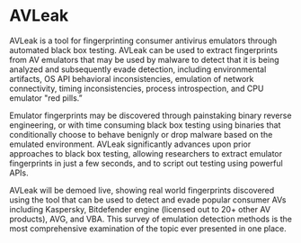 # AVLeak

AVLeak is a tool for fingerprinting consumer antivirus emulators through automated black box testing. AVLeak can be used to extract fingerprints from AV emulators that may be used by malware to detect that it is being analyzed and subsequently evade detection, including environmental artifacts, OS API behavioral inconsistencies, emulation of network connectivity, timing inconsistencies, process introspection, and CPU emulator "red pills.”

Emulator fingerprints may be discovered through painstaking binary reverse engineering, or with time consuming black box testing using binaries that conditionally choose to behave benignly or drop malware based on the emulated environment. AVLeak significantly advances upon prior approaches to black box testing, allowing researchers to extract emulator fingerprints in just a few seconds, and to script out testing using powerful APIs.

AVLeak will be demoed live, showing real world fingerprints discovered using the tool that can be used to detect and evade popular consumer AVs including Kaspersky, Bitdefender engine (licensed out to 20+ other AV products), AVG, and VBA. This survey of emulation detection methods is the most comprehensive examination of the topic ever presented in one place.

[Black Hat 2016 Video]: https://www.youtube.com/watch?v=a6yOwvFds78
